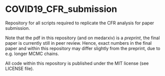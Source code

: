 # COVID19_CFR_submission
Repository for all scripts required to replicate the CFR analysis for paper submission.

Note that the pdf in this repository (and on medarxiv) is a *preprint*, the
final paper is currently still in peer review. Hence, exact numbers in the final
paper and within this repository may differ slightly from the preprint, due to
e.g. longer MCMC chains.

All code within this repository is published under the MIT license (see LICENSE file).